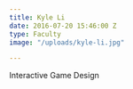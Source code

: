 ```yaml
---
title: Kyle Li
date: 2016-07-20 15:46:00 Z
type: Faculty
image: "/uploads/kyle-li.jpg"

---
```


Interactive Game Design
